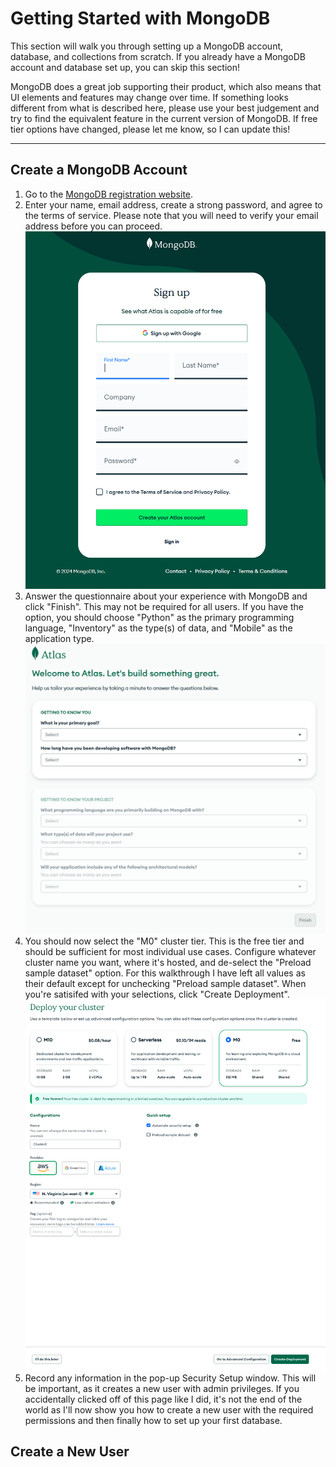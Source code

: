# Getting Started with MongoDB

This section will walk you through setting up a MongoDB account, database, and collections from scratch.
If you already have a MongoDB account and database set up, you can skip this section!

MongoDB does a great job supporting their product, which also means that UI elements and features may change over time.
If something looks different from what is described here, please use your best judgement and try to find the equivalent
feature in the current version of MongoDB.  If free tier options have changed, please let me know, so I can update this!

---

## Create a MongoDB Account

1. Go to the [MongoDB registration website](https://www.mongodb.com/cloud/atlas/register).
2. Enter your name, email address, create a strong password, and agree to the terms of service.  Please note that you
will need to verify your email address before you can proceed.
![MongoDB Registration Page](images/MongoSetup_001.png)
3. Answer the questionnaire about your experience with MongoDB and click "Finish".  This may not be required
for all users.  If you have the option, you should choose "Python" as the primary programming language, "Inventory"
as the type(s) of data, and "Mobile" as the application type.
![MongoDB Questionnaire](images/MongoSetup_002.png)
4. You should now select the "M0" cluster tier.  This is the free tier and should be sufficient for most individual
use cases.  Configure whatever cluster name you want, where it's hosted, and de-select the "Preload sample dataset"
option.  For this walkthrough I have left all values as their default except for unchecking "Preload sample dataset".
When you're satisifed with your selections, click "Create Deployment".
![MongoDB Cluster Configuration](images/MongoSetup_003.png)
5. Record any information in the pop-up Security Setup window.  This will be important, as it creates a new user with
admin privileges.  If you accidentally clicked off of this page like I did, it's not the end of the world as I'll now
show you how to create a new user with the required permissions and then finally how to set up your first database.

## Create a New User
